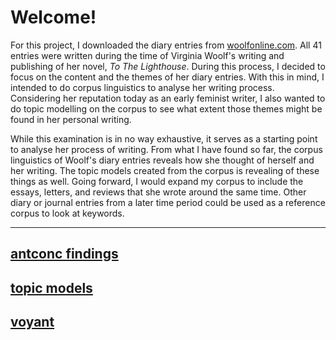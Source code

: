 # Welcome!

For this project, I downloaded the diary entries from [woolfonline.com](http://woolfonline.com/?node=content/contextual/transcriptions&project=1&parent=2&taxa=41). All 41 entries were written during the time of Virginia Woolf's writing and publishing of her novel, *To The Lighthouse*. During this process, I decided to focus on the content and the themes of her diary entries. With this in mind, I intended to do corpus linguistics to analyse her writing process. Considering her reputation today as an early feminist writer, I also wanted to do topic modelling on the corpus to see what extent those themes might be found in her personal writing. 


While this examination is in no way exhaustive, it serves as a starting point to analyse her process of writing. From what I have found so far, the corpus linguistics of Woolf's diary entries reveals how she thought of herself and her writing. The topic models created from the corpus is revealing of these things as well. Going forward, I would expand my corpus to include the essays, letters, and reviews that she wrote around the same time. Other diary or journal entries from a later time period could be used as a reference corpus to look at keywords.

---
## [antconc findings](https://paula-rodrigo.github.io/woolfdiaries.github.io/antconc) 

## [topic models](https://paula-rodrigo.github.io/woolfdiaries.github.io/topicmodels) 

## [voyant](https://paula-rodrigo.github.io/woolfdiaries.github.io/voyant)
